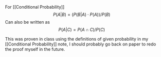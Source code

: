 For [[Conditional Probability]]$$P(A|B)=(P(B|A)\cdot P(A))/P(B)$$
Can also be written as $$P(A | C) = P(A\cap C)/P(C)$$

This was proven in class using the definitions of given probability in my [[Conditional Probability]] note, I should probably go back on paper to redo the proof myself in the future.